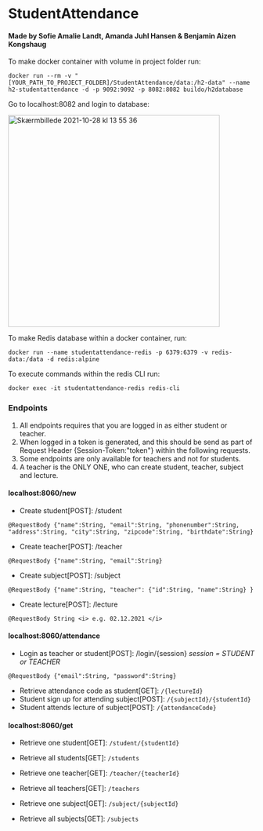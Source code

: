 # StudentAttendance

#### Made by Sofie Amalie Landt, Amanda Juhl Hansen & Benjamin Aizen Kongshaug

To make docker container with volume in project folder run:

```{r, engine='bash', count_lines}
docker run --rm -v "[YOUR_PATH_TO_PROJECT_FOLDER]/StudentAttendance/data:/h2-data" --name h2-studentattendance -d -p 9092:9092 -p 8082:8082 buildo/h2database 
```

Go to localhost:8082 and login to database:
 
<img width="432" alt="Skærmbillede 2021-10-28 kl  13 55 36" src="https://user-images.githubusercontent.com/44894156/139255217-7d1dd14a-103a-45f0-867d-95a345c5761d.png">

To make Redis database within a docker container, run:
```{r, engine='bash', count_lines}
docker run --name studentattendance-redis -p 6379:6379 -v redis-data:/data -d redis:alpine
```

To execute commands within the redis CLI run:
```{r, engine='bash', count_lines}
docker exec -it studentattendance-redis redis-cli
```

### Endpoints 

1. All endpoints requires that you are logged in as either student or teacher.
2. When logged in a token is generated, and this should be send as part of Request Header {Session-Token:"token"} within the following requests. 
3. Some endpoints are only available for teachers and not for students. 
4. A teacher is the ONLY ONE, who can create student, teacher, subject and lecture.


#### localhost:8060/new


* Create student[POST]: /student
```
@RequestBody {"name":String, "email":String, "phonenumber":String, "address":String, "city":String, "zipcode":String, "birthdate":String} 
```

* Create teacher[POST]: /teacher
```
@RequestBody {"name":String, "email":String} 
```

* Create subject[POST]: /subject
```
@RequestBody {"name":String, "teacher": {"id":String, "name":String} } 
```

* Create lecture[POST]: /lecture
```
@RequestBody String <i> e.g. 02.12.2021 </i>
```


#### localhost:8060/attendance


* Login as teacher or student[POST]: /login/{session} <i>session = STUDENT or TEACHER</i>
```
@RequestBody {"email":String, "password":String} 
```

* Retrieve attendance code as student[GET]: ```/{lectureId}```
* Student sign up for attending subject[POST]: ```/{subjectId}/{studentId}```
* Student attends lecture of subject[POST]: ```/{attendanceCode}```


#### localhost:8060/get


* Retrieve one student[GET]: ```/student/{studentId}```
* Retrieve all students[GET]: ```/students```

* Retrieve one teacher[GET]: ```/teacher/{teacherId}```
* Retrieve all teachers[GET]: ```/teachers```

* Retrieve one subject[GET]: ```/subject/{subjectId}```
* Retrieve all subjects[GET]: ```/subjects```


 
